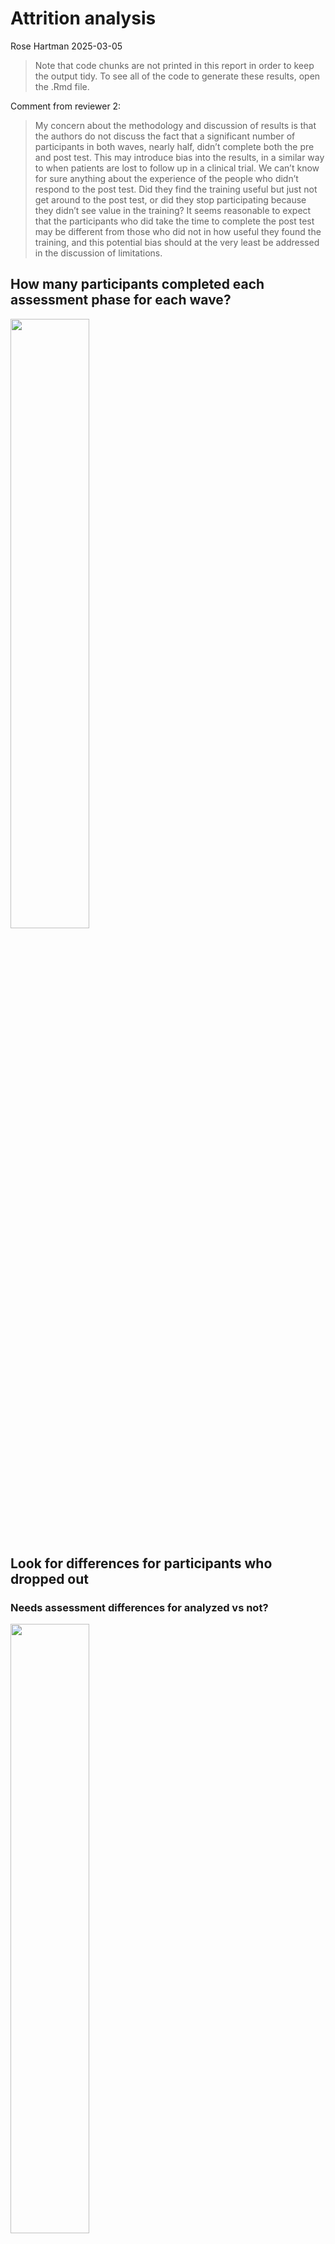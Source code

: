 Attrition analysis
================
Rose Hartman
2025-03-05

> Note that code chunks are not printed in this report in order to keep
> the output tidy. To see all of the code to generate these results,
> open the .Rmd file.

Comment from reviewer 2:

> My concern about the methodology and discussion of results is that the
> authors do not discuss the fact that a significant number of
> participants in both waves, nearly half, didn’t complete both the pre
> and post test. This may introduce bias into the results, in a similar
> way to when patients are lost to follow up in a clinical trial. We
> can’t know for sure anything about the experience of the people who
> didn’t respond to the post test. Did they find the training useful but
> just not get around to the post test, or did they stop participating
> because they didn’t see value in the training? It seems reasonable to
> expect that the participants who did take the time to complete the
> post test may be different from those who did not in how useful they
> found the training, and this potential bias should at the very least
> be addressed in the discussion of limitations.

## How many participants completed each assessment phase for each wave?

<img src="../tables/screened_participant_n_by_phase.png" width="50%" />

## Look for differences for participants who dropped out

### Needs assessment differences for analyzed vs not?

<img src="../figures/attrition_needsassessment.tiff" width="50%" />

    ##           Df   Pillai approx F num Df den Df Pr(>F)
    ## analyzed   1 0.055747   1.8302      3     93 0.1471
    ## Residuals 95

    ##  Response relevance :
    ##             Df  Sum Sq Mean Sq F value Pr(>F)
    ## analyzed     1  0.3575 0.35754  1.8895 0.1725
    ## Residuals   95 17.9763 0.18922               
    ## 
    ##  Response expertise :
    ##             Df Sum Sq  Mean Sq F value Pr(>F)
    ## analyzed     1 0.2402 0.240226  2.4981 0.1173
    ## Residuals   95 9.1356 0.096165               
    ## 
    ##  Response learn :
    ##             Df  Sum Sq Mean Sq F value  Pr(>F)  
    ## analyzed     1  0.8177 0.81774  4.7615 0.03157 *
    ## Residuals   95 16.3154 0.17174                  
    ## ---
    ## Signif. codes:  0 '***' 0.001 '**' 0.01 '*' 0.05 '.' 0.1 ' ' 1

    ##            Df    Pillai approx F num Df den Df Pr(>F)
    ## analyzed    1 0.0021252  0.29462      3    415 0.8293
    ## Residuals 417

    ##  Response relevance :
    ##              Df Sum Sq  Mean Sq F value Pr(>F)
    ## analyzed      1  0.013 0.012902  0.0604  0.806
    ## Residuals   417 89.074 0.213606               
    ## 
    ##  Response expertise :
    ##              Df Sum Sq  Mean Sq F value Pr(>F)
    ## analyzed      1  0.000 0.000018   1e-04  0.991
    ## Residuals   417 59.277 0.142152               
    ## 
    ##  Response learn :
    ##              Df Sum Sq Mean Sq F value Pr(>F)
    ## analyzed      1  0.104 0.10412  0.4854 0.4864
    ## Residuals   417 89.440 0.21449

### Pretest differences for analyzed vs not?

    ## 
    ## Call:
    ## glm(formula = analyzed ~ ability_pre * openscience_pre, family = "binomial", 
    ##     data = dplyr::filter(nih_pre_and_attrition, nih_pre == 1 & 
    ##         wave == "Wave 1"))
    ## 
    ## Coefficients:
    ##                             Estimate Std. Error z value Pr(>|z|)
    ## (Intercept)                  -8.2725    11.0485  -0.749    0.454
    ## ability_pre                   4.0311     5.1690   0.780    0.435
    ## openscience_pre               1.2000     1.7484   0.686    0.493
    ## ability_pre:openscience_pre  -0.5753     0.8144  -0.706    0.480
    ## 
    ## (Dispersion parameter for binomial family taken to be 1)
    ## 
    ##     Null deviance: 127.37  on 91  degrees of freedom
    ## Residual deviance: 125.73  on 88  degrees of freedom
    ## AIC: 133.73
    ## 
    ## Number of Fisher Scoring iterations: 4

    ## 
    ## Call:
    ## glm(formula = analyzed ~ ability_pre * openscience_pre, family = "binomial", 
    ##     data = dplyr::filter(nih_pre_and_attrition, nih_pre == 1 & 
    ##         wave == "Wave 2"))
    ## 
    ## Coefficients:
    ##                             Estimate Std. Error z value Pr(>|z|)
    ## (Intercept)                  -4.1944     4.1737  -1.005    0.315
    ## ability_pre                   2.8013     1.8353   1.526    0.127
    ## openscience_pre               0.7211     0.6614   1.090    0.276
    ## ability_pre:openscience_pre  -0.4415     0.2879  -1.534    0.125
    ## 
    ## (Dispersion parameter for binomial family taken to be 1)
    ## 
    ##     Null deviance: 541.03  on 400  degrees of freedom
    ## Residual deviance: 536.93  on 397  degrees of freedom
    ## AIC: 544.93
    ## 
    ## Number of Fisher Scoring iterations: 4

    ##           Df   Pillai approx F num Df den Df Pr(>F)
    ## analyzed   1 0.012227  0.55084      2     89 0.5784
    ## Residuals 90

    ##  Response ability_pre :
    ##             Df  Sum Sq Mean Sq F value Pr(>F)
    ## analyzed     1  0.3621 0.36206  1.1141  0.294
    ## Residuals   90 29.2492 0.32499               
    ## 
    ##  Response openscience_pre :
    ##             Df  Sum Sq  Mean Sq F value Pr(>F)
    ## analyzed     1  0.0013 0.001264  0.0049 0.9445
    ## Residuals   90 23.3486 0.259428

    ##            Df    Pillai approx F num Df den Df Pr(>F)
    ## analyzed    1 0.0042848  0.85634      2    398 0.4255
    ## Residuals 399

    ##  Response ability_pre :
    ##              Df  Sum Sq Mean Sq F value Pr(>F)
    ## analyzed      1   0.025  0.0248  0.0587 0.8087
    ## Residuals   399 168.617  0.4226               
    ## 
    ##  Response openscience_pre :
    ##              Df  Sum Sq Mean Sq F value Pr(>F)
    ## analyzed      1   0.488 0.48820  1.7169 0.1908
    ## Residuals   399 113.454 0.28435

### combined data

    ## Warning for variable 'relevance':
    ## simpleWarning in wilcox.test.default(x = DATA[[1L]], y = DATA[[2L]], ...): cannot compute exact p-value with ties

    ## Warning for variable 'expertise':
    ## simpleWarning in wilcox.test.default(x = DATA[[1L]], y = DATA[[2L]], ...): cannot compute exact p-value with ties

    ## Warning for variable 'learn':
    ## simpleWarning in wilcox.test.default(x = DATA[[1L]], y = DATA[[2L]], ...): cannot compute exact p-value with ties

    ## Warning for variable 'ability_pre':
    ## simpleWarning in wilcox.test.default(x = DATA[[1L]], y = DATA[[2L]], ...): cannot compute exact p-value with ties

    ## Warning for variable 'openscience_pre':
    ## simpleWarning in wilcox.test.default(x = DATA[[1L]], y = DATA[[2L]], ...): cannot compute exact p-value with ties

<div id="hmdnbebxss" style="padding-left:0px;padding-right:0px;padding-top:10px;padding-bottom:10px;overflow-x:auto;overflow-y:auto;width:auto;height:auto;">
<style>#hmdnbebxss table {
  font-family: system-ui, 'Segoe UI', Roboto, Helvetica, Arial, sans-serif, 'Apple Color Emoji', 'Segoe UI Emoji', 'Segoe UI Symbol', 'Noto Color Emoji';
  -webkit-font-smoothing: antialiased;
  -moz-osx-font-smoothing: grayscale;
}
&#10;#hmdnbebxss thead, #hmdnbebxss tbody, #hmdnbebxss tfoot, #hmdnbebxss tr, #hmdnbebxss td, #hmdnbebxss th {
  border-style: none;
}
&#10;#hmdnbebxss p {
  margin: 0;
  padding: 0;
}
&#10;#hmdnbebxss .gt_table {
  display: table;
  border-collapse: collapse;
  line-height: normal;
  margin-left: auto;
  margin-right: auto;
  color: #333333;
  font-size: 16px;
  font-weight: normal;
  font-style: normal;
  background-color: #FFFFFF;
  width: auto;
  border-top-style: solid;
  border-top-width: 2px;
  border-top-color: #A8A8A8;
  border-right-style: none;
  border-right-width: 2px;
  border-right-color: #D3D3D3;
  border-bottom-style: solid;
  border-bottom-width: 2px;
  border-bottom-color: #A8A8A8;
  border-left-style: none;
  border-left-width: 2px;
  border-left-color: #D3D3D3;
}
&#10;#hmdnbebxss .gt_caption {
  padding-top: 4px;
  padding-bottom: 4px;
}
&#10;#hmdnbebxss .gt_title {
  color: #333333;
  font-size: 125%;
  font-weight: initial;
  padding-top: 4px;
  padding-bottom: 4px;
  padding-left: 5px;
  padding-right: 5px;
  border-bottom-color: #FFFFFF;
  border-bottom-width: 0;
}
&#10;#hmdnbebxss .gt_subtitle {
  color: #333333;
  font-size: 85%;
  font-weight: initial;
  padding-top: 3px;
  padding-bottom: 5px;
  padding-left: 5px;
  padding-right: 5px;
  border-top-color: #FFFFFF;
  border-top-width: 0;
}
&#10;#hmdnbebxss .gt_heading {
  background-color: #FFFFFF;
  text-align: center;
  border-bottom-color: #FFFFFF;
  border-left-style: none;
  border-left-width: 1px;
  border-left-color: #D3D3D3;
  border-right-style: none;
  border-right-width: 1px;
  border-right-color: #D3D3D3;
}
&#10;#hmdnbebxss .gt_bottom_border {
  border-bottom-style: solid;
  border-bottom-width: 2px;
  border-bottom-color: #D3D3D3;
}
&#10;#hmdnbebxss .gt_col_headings {
  border-top-style: solid;
  border-top-width: 2px;
  border-top-color: #D3D3D3;
  border-bottom-style: solid;
  border-bottom-width: 2px;
  border-bottom-color: #D3D3D3;
  border-left-style: none;
  border-left-width: 1px;
  border-left-color: #D3D3D3;
  border-right-style: none;
  border-right-width: 1px;
  border-right-color: #D3D3D3;
}
&#10;#hmdnbebxss .gt_col_heading {
  color: #333333;
  background-color: #FFFFFF;
  font-size: 100%;
  font-weight: normal;
  text-transform: inherit;
  border-left-style: none;
  border-left-width: 1px;
  border-left-color: #D3D3D3;
  border-right-style: none;
  border-right-width: 1px;
  border-right-color: #D3D3D3;
  vertical-align: bottom;
  padding-top: 5px;
  padding-bottom: 6px;
  padding-left: 5px;
  padding-right: 5px;
  overflow-x: hidden;
}
&#10;#hmdnbebxss .gt_column_spanner_outer {
  color: #333333;
  background-color: #FFFFFF;
  font-size: 100%;
  font-weight: normal;
  text-transform: inherit;
  padding-top: 0;
  padding-bottom: 0;
  padding-left: 4px;
  padding-right: 4px;
}
&#10;#hmdnbebxss .gt_column_spanner_outer:first-child {
  padding-left: 0;
}
&#10;#hmdnbebxss .gt_column_spanner_outer:last-child {
  padding-right: 0;
}
&#10;#hmdnbebxss .gt_column_spanner {
  border-bottom-style: solid;
  border-bottom-width: 2px;
  border-bottom-color: #D3D3D3;
  vertical-align: bottom;
  padding-top: 5px;
  padding-bottom: 5px;
  overflow-x: hidden;
  display: inline-block;
  width: 100%;
}
&#10;#hmdnbebxss .gt_spanner_row {
  border-bottom-style: hidden;
}
&#10;#hmdnbebxss .gt_group_heading {
  padding-top: 8px;
  padding-bottom: 8px;
  padding-left: 5px;
  padding-right: 5px;
  color: #333333;
  background-color: #FFFFFF;
  font-size: 100%;
  font-weight: initial;
  text-transform: inherit;
  border-top-style: solid;
  border-top-width: 2px;
  border-top-color: #D3D3D3;
  border-bottom-style: solid;
  border-bottom-width: 2px;
  border-bottom-color: #D3D3D3;
  border-left-style: none;
  border-left-width: 1px;
  border-left-color: #D3D3D3;
  border-right-style: none;
  border-right-width: 1px;
  border-right-color: #D3D3D3;
  vertical-align: middle;
  text-align: left;
}
&#10;#hmdnbebxss .gt_empty_group_heading {
  padding: 0.5px;
  color: #333333;
  background-color: #FFFFFF;
  font-size: 100%;
  font-weight: initial;
  border-top-style: solid;
  border-top-width: 2px;
  border-top-color: #D3D3D3;
  border-bottom-style: solid;
  border-bottom-width: 2px;
  border-bottom-color: #D3D3D3;
  vertical-align: middle;
}
&#10;#hmdnbebxss .gt_from_md > :first-child {
  margin-top: 0;
}
&#10;#hmdnbebxss .gt_from_md > :last-child {
  margin-bottom: 0;
}
&#10;#hmdnbebxss .gt_row {
  padding-top: 8px;
  padding-bottom: 8px;
  padding-left: 5px;
  padding-right: 5px;
  margin: 10px;
  border-top-style: solid;
  border-top-width: 1px;
  border-top-color: #D3D3D3;
  border-left-style: none;
  border-left-width: 1px;
  border-left-color: #D3D3D3;
  border-right-style: none;
  border-right-width: 1px;
  border-right-color: #D3D3D3;
  vertical-align: middle;
  overflow-x: hidden;
}
&#10;#hmdnbebxss .gt_stub {
  color: #333333;
  background-color: #FFFFFF;
  font-size: 100%;
  font-weight: initial;
  text-transform: inherit;
  border-right-style: solid;
  border-right-width: 2px;
  border-right-color: #D3D3D3;
  padding-left: 5px;
  padding-right: 5px;
}
&#10;#hmdnbebxss .gt_stub_row_group {
  color: #333333;
  background-color: #FFFFFF;
  font-size: 100%;
  font-weight: initial;
  text-transform: inherit;
  border-right-style: solid;
  border-right-width: 2px;
  border-right-color: #D3D3D3;
  padding-left: 5px;
  padding-right: 5px;
  vertical-align: top;
}
&#10;#hmdnbebxss .gt_row_group_first td {
  border-top-width: 2px;
}
&#10;#hmdnbebxss .gt_row_group_first th {
  border-top-width: 2px;
}
&#10;#hmdnbebxss .gt_summary_row {
  color: #333333;
  background-color: #FFFFFF;
  text-transform: inherit;
  padding-top: 8px;
  padding-bottom: 8px;
  padding-left: 5px;
  padding-right: 5px;
}
&#10;#hmdnbebxss .gt_first_summary_row {
  border-top-style: solid;
  border-top-color: #D3D3D3;
}
&#10;#hmdnbebxss .gt_first_summary_row.thick {
  border-top-width: 2px;
}
&#10;#hmdnbebxss .gt_last_summary_row {
  padding-top: 8px;
  padding-bottom: 8px;
  padding-left: 5px;
  padding-right: 5px;
  border-bottom-style: solid;
  border-bottom-width: 2px;
  border-bottom-color: #D3D3D3;
}
&#10;#hmdnbebxss .gt_grand_summary_row {
  color: #333333;
  background-color: #FFFFFF;
  text-transform: inherit;
  padding-top: 8px;
  padding-bottom: 8px;
  padding-left: 5px;
  padding-right: 5px;
}
&#10;#hmdnbebxss .gt_first_grand_summary_row {
  padding-top: 8px;
  padding-bottom: 8px;
  padding-left: 5px;
  padding-right: 5px;
  border-top-style: double;
  border-top-width: 6px;
  border-top-color: #D3D3D3;
}
&#10;#hmdnbebxss .gt_last_grand_summary_row_top {
  padding-top: 8px;
  padding-bottom: 8px;
  padding-left: 5px;
  padding-right: 5px;
  border-bottom-style: double;
  border-bottom-width: 6px;
  border-bottom-color: #D3D3D3;
}
&#10;#hmdnbebxss .gt_striped {
  background-color: rgba(128, 128, 128, 0.05);
}
&#10;#hmdnbebxss .gt_table_body {
  border-top-style: solid;
  border-top-width: 2px;
  border-top-color: #D3D3D3;
  border-bottom-style: solid;
  border-bottom-width: 2px;
  border-bottom-color: #D3D3D3;
}
&#10;#hmdnbebxss .gt_footnotes {
  color: #333333;
  background-color: #FFFFFF;
  border-bottom-style: none;
  border-bottom-width: 2px;
  border-bottom-color: #D3D3D3;
  border-left-style: none;
  border-left-width: 2px;
  border-left-color: #D3D3D3;
  border-right-style: none;
  border-right-width: 2px;
  border-right-color: #D3D3D3;
}
&#10;#hmdnbebxss .gt_footnote {
  margin: 0px;
  font-size: 90%;
  padding-top: 4px;
  padding-bottom: 4px;
  padding-left: 5px;
  padding-right: 5px;
}
&#10;#hmdnbebxss .gt_sourcenotes {
  color: #333333;
  background-color: #FFFFFF;
  border-bottom-style: none;
  border-bottom-width: 2px;
  border-bottom-color: #D3D3D3;
  border-left-style: none;
  border-left-width: 2px;
  border-left-color: #D3D3D3;
  border-right-style: none;
  border-right-width: 2px;
  border-right-color: #D3D3D3;
}
&#10;#hmdnbebxss .gt_sourcenote {
  font-size: 90%;
  padding-top: 4px;
  padding-bottom: 4px;
  padding-left: 5px;
  padding-right: 5px;
}
&#10;#hmdnbebxss .gt_left {
  text-align: left;
}
&#10;#hmdnbebxss .gt_center {
  text-align: center;
}
&#10;#hmdnbebxss .gt_right {
  text-align: right;
  font-variant-numeric: tabular-nums;
}
&#10;#hmdnbebxss .gt_font_normal {
  font-weight: normal;
}
&#10;#hmdnbebxss .gt_font_bold {
  font-weight: bold;
}
&#10;#hmdnbebxss .gt_font_italic {
  font-style: italic;
}
&#10;#hmdnbebxss .gt_super {
  font-size: 65%;
}
&#10;#hmdnbebxss .gt_footnote_marks {
  font-size: 75%;
  vertical-align: 0.4em;
  position: initial;
}
&#10;#hmdnbebxss .gt_asterisk {
  font-size: 100%;
  vertical-align: 0;
}
&#10;#hmdnbebxss .gt_indent_1 {
  text-indent: 5px;
}
&#10;#hmdnbebxss .gt_indent_2 {
  text-indent: 10px;
}
&#10;#hmdnbebxss .gt_indent_3 {
  text-indent: 15px;
}
&#10;#hmdnbebxss .gt_indent_4 {
  text-indent: 20px;
}
&#10;#hmdnbebxss .gt_indent_5 {
  text-indent: 25px;
}
</style>
<table class="gt_table" data-quarto-disable-processing="false" data-quarto-bootstrap="false">
  <thead>
    <tr class="gt_col_headings">
      <th class="gt_col_heading gt_columns_bottom_border gt_left" rowspan="1" colspan="1" scope="col" id="&lt;strong&gt;Characteristic&lt;/strong&gt;"><strong>Characteristic</strong></th>
      <th class="gt_col_heading gt_columns_bottom_border gt_center" rowspan="1" colspan="1" scope="col" id="&lt;strong&gt;Not Analyzed&lt;/strong&gt;, N = 49&lt;span class=&quot;gt_footnote_marks&quot; style=&quot;white-space:nowrap;font-style:italic;font-weight:normal;&quot;&gt;&lt;sup&gt;1&lt;/sup&gt;&lt;/span&gt;"><strong>Not Analyzed</strong>, N = 49<span class="gt_footnote_marks" style="white-space:nowrap;font-style:italic;font-weight:normal;"><sup>1</sup></span></th>
      <th class="gt_col_heading gt_columns_bottom_border gt_center" rowspan="1" colspan="1" scope="col" id="&lt;strong&gt;Analyzed&lt;/strong&gt;, N = 48&lt;span class=&quot;gt_footnote_marks&quot; style=&quot;white-space:nowrap;font-style:italic;font-weight:normal;&quot;&gt;&lt;sup&gt;1&lt;/sup&gt;&lt;/span&gt;"><strong>Analyzed</strong>, N = 48<span class="gt_footnote_marks" style="white-space:nowrap;font-style:italic;font-weight:normal;"><sup>1</sup></span></th>
      <th class="gt_col_heading gt_columns_bottom_border gt_center" rowspan="1" colspan="1" scope="col" id="&lt;strong&gt;p-value&lt;/strong&gt;&lt;span class=&quot;gt_footnote_marks&quot; style=&quot;white-space:nowrap;font-style:italic;font-weight:normal;&quot;&gt;&lt;sup&gt;2&lt;/sup&gt;&lt;/span&gt;"><strong>p-value</strong><span class="gt_footnote_marks" style="white-space:nowrap;font-style:italic;font-weight:normal;"><sup>2</sup></span></th>
    </tr>
  </thead>
  <tbody class="gt_table_body">
    <tr class="gt_group_heading_row">
      <th colspan="4" class="gt_group_heading" scope="colgroup" id="Needs Assessment">Needs Assessment</th>
    </tr>
    <tr class="gt_row_group_first"><td headers="Needs Assessment  label" class="gt_row gt_left">Relevance</td>
<td headers="Needs Assessment  stat_1" class="gt_row gt_center">2.29 (2.04, 2.54)</td>
<td headers="Needs Assessment  stat_2" class="gt_row gt_center">2.34 (2.11, 2.79)</td>
<td headers="Needs Assessment  p.value" class="gt_row gt_center">0.271</td></tr>
    <tr><td headers="Needs Assessment  label" class="gt_row gt_left">Expertise</td>
<td headers="Needs Assessment  stat_1" class="gt_row gt_center">1.29 (1.14, 1.54)</td>
<td headers="Needs Assessment  stat_2" class="gt_row gt_center">1.46 (1.24, 1.65)</td>
<td headers="Needs Assessment  p.value" class="gt_row gt_center">0.051</td></tr>
    <tr><td headers="Needs Assessment  label" class="gt_row gt_left">Interest in Learning</td>
<td headers="Needs Assessment  stat_1" class="gt_row gt_center">2.64 (2.36, 2.96)</td>
<td headers="Needs Assessment  stat_2" class="gt_row gt_center">2.88 (2.54, 3.14)</td>
<td headers="Needs Assessment  p.value" class="gt_row gt_center">0.086</td></tr>
    <tr class="gt_group_heading_row">
      <th colspan="4" class="gt_group_heading" scope="colgroup" id="Pretest">Pretest</th>
    </tr>
    <tr class="gt_row_group_first"><td headers="Pretest  label" class="gt_row gt_left">Data Science Ability</td>
<td headers="Pretest  stat_1" class="gt_row gt_center">1.93 (1.48, 2.39)</td>
<td headers="Pretest  stat_2" class="gt_row gt_center">2.00 (1.68, 2.46)</td>
<td headers="Pretest  p.value" class="gt_row gt_center">0.252</td></tr>
    <tr><td headers="Pretest  label" class="gt_row gt_left">Open Science Values</td>
<td headers="Pretest  stat_1" class="gt_row gt_center">6.20 (5.95, 6.70)</td>
<td headers="Pretest  stat_2" class="gt_row gt_center">6.28 (5.89, 6.70)</td>
<td headers="Pretest  p.value" class="gt_row gt_center">0.941</td></tr>
  </tbody>
  &#10;  <tfoot class="gt_footnotes">
    <tr>
      <td class="gt_footnote" colspan="4"><span class="gt_footnote_marks" style="white-space:nowrap;font-style:italic;font-weight:normal;"><sup>1</sup></span> Median (IQR)</td>
    </tr>
    <tr>
      <td class="gt_footnote" colspan="4"><span class="gt_footnote_marks" style="white-space:nowrap;font-style:italic;font-weight:normal;"><sup>2</sup></span> Wilcoxon rank sum test</td>
    </tr>
  </tfoot>
</table>
</div>
<div id="otaetkzyig" style="padding-left:0px;padding-right:0px;padding-top:10px;padding-bottom:10px;overflow-x:auto;overflow-y:auto;width:auto;height:auto;">
<style>#otaetkzyig table {
  font-family: system-ui, 'Segoe UI', Roboto, Helvetica, Arial, sans-serif, 'Apple Color Emoji', 'Segoe UI Emoji', 'Segoe UI Symbol', 'Noto Color Emoji';
  -webkit-font-smoothing: antialiased;
  -moz-osx-font-smoothing: grayscale;
}
&#10;#otaetkzyig thead, #otaetkzyig tbody, #otaetkzyig tfoot, #otaetkzyig tr, #otaetkzyig td, #otaetkzyig th {
  border-style: none;
}
&#10;#otaetkzyig p {
  margin: 0;
  padding: 0;
}
&#10;#otaetkzyig .gt_table {
  display: table;
  border-collapse: collapse;
  line-height: normal;
  margin-left: auto;
  margin-right: auto;
  color: #333333;
  font-size: 16px;
  font-weight: normal;
  font-style: normal;
  background-color: #FFFFFF;
  width: auto;
  border-top-style: solid;
  border-top-width: 2px;
  border-top-color: #A8A8A8;
  border-right-style: none;
  border-right-width: 2px;
  border-right-color: #D3D3D3;
  border-bottom-style: solid;
  border-bottom-width: 2px;
  border-bottom-color: #A8A8A8;
  border-left-style: none;
  border-left-width: 2px;
  border-left-color: #D3D3D3;
}
&#10;#otaetkzyig .gt_caption {
  padding-top: 4px;
  padding-bottom: 4px;
}
&#10;#otaetkzyig .gt_title {
  color: #333333;
  font-size: 125%;
  font-weight: initial;
  padding-top: 4px;
  padding-bottom: 4px;
  padding-left: 5px;
  padding-right: 5px;
  border-bottom-color: #FFFFFF;
  border-bottom-width: 0;
}
&#10;#otaetkzyig .gt_subtitle {
  color: #333333;
  font-size: 85%;
  font-weight: initial;
  padding-top: 3px;
  padding-bottom: 5px;
  padding-left: 5px;
  padding-right: 5px;
  border-top-color: #FFFFFF;
  border-top-width: 0;
}
&#10;#otaetkzyig .gt_heading {
  background-color: #FFFFFF;
  text-align: center;
  border-bottom-color: #FFFFFF;
  border-left-style: none;
  border-left-width: 1px;
  border-left-color: #D3D3D3;
  border-right-style: none;
  border-right-width: 1px;
  border-right-color: #D3D3D3;
}
&#10;#otaetkzyig .gt_bottom_border {
  border-bottom-style: solid;
  border-bottom-width: 2px;
  border-bottom-color: #D3D3D3;
}
&#10;#otaetkzyig .gt_col_headings {
  border-top-style: solid;
  border-top-width: 2px;
  border-top-color: #D3D3D3;
  border-bottom-style: solid;
  border-bottom-width: 2px;
  border-bottom-color: #D3D3D3;
  border-left-style: none;
  border-left-width: 1px;
  border-left-color: #D3D3D3;
  border-right-style: none;
  border-right-width: 1px;
  border-right-color: #D3D3D3;
}
&#10;#otaetkzyig .gt_col_heading {
  color: #333333;
  background-color: #FFFFFF;
  font-size: 100%;
  font-weight: normal;
  text-transform: inherit;
  border-left-style: none;
  border-left-width: 1px;
  border-left-color: #D3D3D3;
  border-right-style: none;
  border-right-width: 1px;
  border-right-color: #D3D3D3;
  vertical-align: bottom;
  padding-top: 5px;
  padding-bottom: 6px;
  padding-left: 5px;
  padding-right: 5px;
  overflow-x: hidden;
}
&#10;#otaetkzyig .gt_column_spanner_outer {
  color: #333333;
  background-color: #FFFFFF;
  font-size: 100%;
  font-weight: normal;
  text-transform: inherit;
  padding-top: 0;
  padding-bottom: 0;
  padding-left: 4px;
  padding-right: 4px;
}
&#10;#otaetkzyig .gt_column_spanner_outer:first-child {
  padding-left: 0;
}
&#10;#otaetkzyig .gt_column_spanner_outer:last-child {
  padding-right: 0;
}
&#10;#otaetkzyig .gt_column_spanner {
  border-bottom-style: solid;
  border-bottom-width: 2px;
  border-bottom-color: #D3D3D3;
  vertical-align: bottom;
  padding-top: 5px;
  padding-bottom: 5px;
  overflow-x: hidden;
  display: inline-block;
  width: 100%;
}
&#10;#otaetkzyig .gt_spanner_row {
  border-bottom-style: hidden;
}
&#10;#otaetkzyig .gt_group_heading {
  padding-top: 8px;
  padding-bottom: 8px;
  padding-left: 5px;
  padding-right: 5px;
  color: #333333;
  background-color: #FFFFFF;
  font-size: 100%;
  font-weight: initial;
  text-transform: inherit;
  border-top-style: solid;
  border-top-width: 2px;
  border-top-color: #D3D3D3;
  border-bottom-style: solid;
  border-bottom-width: 2px;
  border-bottom-color: #D3D3D3;
  border-left-style: none;
  border-left-width: 1px;
  border-left-color: #D3D3D3;
  border-right-style: none;
  border-right-width: 1px;
  border-right-color: #D3D3D3;
  vertical-align: middle;
  text-align: left;
}
&#10;#otaetkzyig .gt_empty_group_heading {
  padding: 0.5px;
  color: #333333;
  background-color: #FFFFFF;
  font-size: 100%;
  font-weight: initial;
  border-top-style: solid;
  border-top-width: 2px;
  border-top-color: #D3D3D3;
  border-bottom-style: solid;
  border-bottom-width: 2px;
  border-bottom-color: #D3D3D3;
  vertical-align: middle;
}
&#10;#otaetkzyig .gt_from_md > :first-child {
  margin-top: 0;
}
&#10;#otaetkzyig .gt_from_md > :last-child {
  margin-bottom: 0;
}
&#10;#otaetkzyig .gt_row {
  padding-top: 8px;
  padding-bottom: 8px;
  padding-left: 5px;
  padding-right: 5px;
  margin: 10px;
  border-top-style: solid;
  border-top-width: 1px;
  border-top-color: #D3D3D3;
  border-left-style: none;
  border-left-width: 1px;
  border-left-color: #D3D3D3;
  border-right-style: none;
  border-right-width: 1px;
  border-right-color: #D3D3D3;
  vertical-align: middle;
  overflow-x: hidden;
}
&#10;#otaetkzyig .gt_stub {
  color: #333333;
  background-color: #FFFFFF;
  font-size: 100%;
  font-weight: initial;
  text-transform: inherit;
  border-right-style: solid;
  border-right-width: 2px;
  border-right-color: #D3D3D3;
  padding-left: 5px;
  padding-right: 5px;
}
&#10;#otaetkzyig .gt_stub_row_group {
  color: #333333;
  background-color: #FFFFFF;
  font-size: 100%;
  font-weight: initial;
  text-transform: inherit;
  border-right-style: solid;
  border-right-width: 2px;
  border-right-color: #D3D3D3;
  padding-left: 5px;
  padding-right: 5px;
  vertical-align: top;
}
&#10;#otaetkzyig .gt_row_group_first td {
  border-top-width: 2px;
}
&#10;#otaetkzyig .gt_row_group_first th {
  border-top-width: 2px;
}
&#10;#otaetkzyig .gt_summary_row {
  color: #333333;
  background-color: #FFFFFF;
  text-transform: inherit;
  padding-top: 8px;
  padding-bottom: 8px;
  padding-left: 5px;
  padding-right: 5px;
}
&#10;#otaetkzyig .gt_first_summary_row {
  border-top-style: solid;
  border-top-color: #D3D3D3;
}
&#10;#otaetkzyig .gt_first_summary_row.thick {
  border-top-width: 2px;
}
&#10;#otaetkzyig .gt_last_summary_row {
  padding-top: 8px;
  padding-bottom: 8px;
  padding-left: 5px;
  padding-right: 5px;
  border-bottom-style: solid;
  border-bottom-width: 2px;
  border-bottom-color: #D3D3D3;
}
&#10;#otaetkzyig .gt_grand_summary_row {
  color: #333333;
  background-color: #FFFFFF;
  text-transform: inherit;
  padding-top: 8px;
  padding-bottom: 8px;
  padding-left: 5px;
  padding-right: 5px;
}
&#10;#otaetkzyig .gt_first_grand_summary_row {
  padding-top: 8px;
  padding-bottom: 8px;
  padding-left: 5px;
  padding-right: 5px;
  border-top-style: double;
  border-top-width: 6px;
  border-top-color: #D3D3D3;
}
&#10;#otaetkzyig .gt_last_grand_summary_row_top {
  padding-top: 8px;
  padding-bottom: 8px;
  padding-left: 5px;
  padding-right: 5px;
  border-bottom-style: double;
  border-bottom-width: 6px;
  border-bottom-color: #D3D3D3;
}
&#10;#otaetkzyig .gt_striped {
  background-color: rgba(128, 128, 128, 0.05);
}
&#10;#otaetkzyig .gt_table_body {
  border-top-style: solid;
  border-top-width: 2px;
  border-top-color: #D3D3D3;
  border-bottom-style: solid;
  border-bottom-width: 2px;
  border-bottom-color: #D3D3D3;
}
&#10;#otaetkzyig .gt_footnotes {
  color: #333333;
  background-color: #FFFFFF;
  border-bottom-style: none;
  border-bottom-width: 2px;
  border-bottom-color: #D3D3D3;
  border-left-style: none;
  border-left-width: 2px;
  border-left-color: #D3D3D3;
  border-right-style: none;
  border-right-width: 2px;
  border-right-color: #D3D3D3;
}
&#10;#otaetkzyig .gt_footnote {
  margin: 0px;
  font-size: 90%;
  padding-top: 4px;
  padding-bottom: 4px;
  padding-left: 5px;
  padding-right: 5px;
}
&#10;#otaetkzyig .gt_sourcenotes {
  color: #333333;
  background-color: #FFFFFF;
  border-bottom-style: none;
  border-bottom-width: 2px;
  border-bottom-color: #D3D3D3;
  border-left-style: none;
  border-left-width: 2px;
  border-left-color: #D3D3D3;
  border-right-style: none;
  border-right-width: 2px;
  border-right-color: #D3D3D3;
}
&#10;#otaetkzyig .gt_sourcenote {
  font-size: 90%;
  padding-top: 4px;
  padding-bottom: 4px;
  padding-left: 5px;
  padding-right: 5px;
}
&#10;#otaetkzyig .gt_left {
  text-align: left;
}
&#10;#otaetkzyig .gt_center {
  text-align: center;
}
&#10;#otaetkzyig .gt_right {
  text-align: right;
  font-variant-numeric: tabular-nums;
}
&#10;#otaetkzyig .gt_font_normal {
  font-weight: normal;
}
&#10;#otaetkzyig .gt_font_bold {
  font-weight: bold;
}
&#10;#otaetkzyig .gt_font_italic {
  font-style: italic;
}
&#10;#otaetkzyig .gt_super {
  font-size: 65%;
}
&#10;#otaetkzyig .gt_footnote_marks {
  font-size: 75%;
  vertical-align: 0.4em;
  position: initial;
}
&#10;#otaetkzyig .gt_asterisk {
  font-size: 100%;
  vertical-align: 0;
}
&#10;#otaetkzyig .gt_indent_1 {
  text-indent: 5px;
}
&#10;#otaetkzyig .gt_indent_2 {
  text-indent: 10px;
}
&#10;#otaetkzyig .gt_indent_3 {
  text-indent: 15px;
}
&#10;#otaetkzyig .gt_indent_4 {
  text-indent: 20px;
}
&#10;#otaetkzyig .gt_indent_5 {
  text-indent: 25px;
}
</style>
<table class="gt_table" data-quarto-disable-processing="false" data-quarto-bootstrap="false">
  <thead>
    <tr class="gt_col_headings">
      <th class="gt_col_heading gt_columns_bottom_border gt_left" rowspan="1" colspan="1" scope="col" id="&lt;strong&gt;Characteristic&lt;/strong&gt;"><strong>Characteristic</strong></th>
      <th class="gt_col_heading gt_columns_bottom_border gt_center" rowspan="1" colspan="1" scope="col" id="&lt;strong&gt;Not Analyzed&lt;/strong&gt;, N = 180&lt;span class=&quot;gt_footnote_marks&quot; style=&quot;white-space:nowrap;font-style:italic;font-weight:normal;&quot;&gt;&lt;sup&gt;1&lt;/sup&gt;&lt;/span&gt;"><strong>Not Analyzed</strong>, N = 180<span class="gt_footnote_marks" style="white-space:nowrap;font-style:italic;font-weight:normal;"><sup>1</sup></span></th>
      <th class="gt_col_heading gt_columns_bottom_border gt_center" rowspan="1" colspan="1" scope="col" id="&lt;strong&gt;Analyzed&lt;/strong&gt;, N = 239&lt;span class=&quot;gt_footnote_marks&quot; style=&quot;white-space:nowrap;font-style:italic;font-weight:normal;&quot;&gt;&lt;sup&gt;1&lt;/sup&gt;&lt;/span&gt;"><strong>Analyzed</strong>, N = 239<span class="gt_footnote_marks" style="white-space:nowrap;font-style:italic;font-weight:normal;"><sup>1</sup></span></th>
      <th class="gt_col_heading gt_columns_bottom_border gt_center" rowspan="1" colspan="1" scope="col" id="&lt;strong&gt;p-value&lt;/strong&gt;&lt;span class=&quot;gt_footnote_marks&quot; style=&quot;white-space:nowrap;font-style:italic;font-weight:normal;&quot;&gt;&lt;sup&gt;2&lt;/sup&gt;&lt;/span&gt;"><strong>p-value</strong><span class="gt_footnote_marks" style="white-space:nowrap;font-style:italic;font-weight:normal;"><sup>2</sup></span></th>
    </tr>
  </thead>
  <tbody class="gt_table_body">
    <tr class="gt_group_heading_row">
      <th colspan="4" class="gt_group_heading" scope="colgroup" id="Needs Assessment">Needs Assessment</th>
    </tr>
    <tr class="gt_row_group_first"><td headers="Needs Assessment  label" class="gt_row gt_left">Relevance</td>
<td headers="Needs Assessment  stat_1" class="gt_row gt_center">2.68 (2.29, 3.04)</td>
<td headers="Needs Assessment  stat_2" class="gt_row gt_center">2.64 (2.36, 2.93)</td>
<td headers="Needs Assessment  p.value" class="gt_row gt_center">0.713</td></tr>
    <tr><td headers="Needs Assessment  label" class="gt_row gt_left">Expertise</td>
<td headers="Needs Assessment  stat_1" class="gt_row gt_center">1.64 (1.36, 1.93)</td>
<td headers="Needs Assessment  stat_2" class="gt_row gt_center">1.68 (1.43, 1.93)</td>
<td headers="Needs Assessment  p.value" class="gt_row gt_center">0.677</td></tr>
    <tr><td headers="Needs Assessment  label" class="gt_row gt_left">Interest in Learning</td>
<td headers="Needs Assessment  stat_1" class="gt_row gt_center">2.89 (2.57, 3.25)</td>
<td headers="Needs Assessment  stat_2" class="gt_row gt_center">2.89 (2.61, 3.23)</td>
<td headers="Needs Assessment  p.value" class="gt_row gt_center">0.794</td></tr>
    <tr class="gt_group_heading_row">
      <th colspan="4" class="gt_group_heading" scope="colgroup" id="Pretest">Pretest</th>
    </tr>
    <tr class="gt_row_group_first"><td headers="Pretest  label" class="gt_row gt_left">Data Science Ability</td>
<td headers="Pretest  stat_1" class="gt_row gt_center">2.37 (1.84, 2.84)</td>
<td headers="Pretest  stat_2" class="gt_row gt_center">2.31 (1.88, 2.74)</td>
<td headers="Pretest  p.value" class="gt_row gt_center">0.805</td></tr>
    <tr><td headers="Pretest  label" class="gt_row gt_left">Open Science Values</td>
<td headers="Pretest  stat_1" class="gt_row gt_center">6.30 (5.91, 6.75)</td>
<td headers="Pretest  stat_2" class="gt_row gt_center">6.15 (5.85, 6.60)</td>
<td headers="Pretest  p.value" class="gt_row gt_center">0.090</td></tr>
  </tbody>
  &#10;  <tfoot class="gt_footnotes">
    <tr>
      <td class="gt_footnote" colspan="4"><span class="gt_footnote_marks" style="white-space:nowrap;font-style:italic;font-weight:normal;"><sup>1</sup></span> Median (IQR)</td>
    </tr>
    <tr>
      <td class="gt_footnote" colspan="4"><span class="gt_footnote_marks" style="white-space:nowrap;font-style:italic;font-weight:normal;"><sup>2</sup></span> Wilcoxon rank sum test</td>
    </tr>
  </tfoot>
</table>
</div>

## NALMS activity by attrition

    ## `stat_bin()` using `bins = 30`. Pick better value with `binwidth`.

<img src="attrition_analysis_files/figure-gfm/unnamed-chunk-4-1.png" width="50%" />

    ## `stat_bin()` using `bins = 30`. Pick better value with `binwidth`.

<img src="attrition_analysis_files/figure-gfm/unnamed-chunk-4-2.png" width="50%" />

    ## Call: xtabs(formula = ~past_day_1 + analyzed, data = nalms_and_attrition)
    ## Number of cases in table: 419 
    ## Number of factors: 2 
    ## Test for independence of all factors:
    ##  Chisq = 39.4, df = 1, p-value = 3.456e-10

    ## 
    ##  Wilcoxon rank sum test with continuity correction
    ## 
    ## data:  engagement by analyzed
    ## W = 11488, p-value < 2.2e-16
    ## alternative hypothesis: true location shift is not equal to 0

### Do learners with 0 engagement in NALMS differ at post?

<div id="coozeymgxw" style="padding-left:0px;padding-right:0px;padding-top:10px;padding-bottom:10px;overflow-x:auto;overflow-y:auto;width:auto;height:auto;">
<style>#coozeymgxw table {
  font-family: system-ui, 'Segoe UI', Roboto, Helvetica, Arial, sans-serif, 'Apple Color Emoji', 'Segoe UI Emoji', 'Segoe UI Symbol', 'Noto Color Emoji';
  -webkit-font-smoothing: antialiased;
  -moz-osx-font-smoothing: grayscale;
}
&#10;#coozeymgxw thead, #coozeymgxw tbody, #coozeymgxw tfoot, #coozeymgxw tr, #coozeymgxw td, #coozeymgxw th {
  border-style: none;
}
&#10;#coozeymgxw p {
  margin: 0;
  padding: 0;
}
&#10;#coozeymgxw .gt_table {
  display: table;
  border-collapse: collapse;
  line-height: normal;
  margin-left: auto;
  margin-right: auto;
  color: #333333;
  font-size: 16px;
  font-weight: normal;
  font-style: normal;
  background-color: #FFFFFF;
  width: auto;
  border-top-style: solid;
  border-top-width: 2px;
  border-top-color: #A8A8A8;
  border-right-style: none;
  border-right-width: 2px;
  border-right-color: #D3D3D3;
  border-bottom-style: solid;
  border-bottom-width: 2px;
  border-bottom-color: #A8A8A8;
  border-left-style: none;
  border-left-width: 2px;
  border-left-color: #D3D3D3;
}
&#10;#coozeymgxw .gt_caption {
  padding-top: 4px;
  padding-bottom: 4px;
}
&#10;#coozeymgxw .gt_title {
  color: #333333;
  font-size: 125%;
  font-weight: initial;
  padding-top: 4px;
  padding-bottom: 4px;
  padding-left: 5px;
  padding-right: 5px;
  border-bottom-color: #FFFFFF;
  border-bottom-width: 0;
}
&#10;#coozeymgxw .gt_subtitle {
  color: #333333;
  font-size: 85%;
  font-weight: initial;
  padding-top: 3px;
  padding-bottom: 5px;
  padding-left: 5px;
  padding-right: 5px;
  border-top-color: #FFFFFF;
  border-top-width: 0;
}
&#10;#coozeymgxw .gt_heading {
  background-color: #FFFFFF;
  text-align: center;
  border-bottom-color: #FFFFFF;
  border-left-style: none;
  border-left-width: 1px;
  border-left-color: #D3D3D3;
  border-right-style: none;
  border-right-width: 1px;
  border-right-color: #D3D3D3;
}
&#10;#coozeymgxw .gt_bottom_border {
  border-bottom-style: solid;
  border-bottom-width: 2px;
  border-bottom-color: #D3D3D3;
}
&#10;#coozeymgxw .gt_col_headings {
  border-top-style: solid;
  border-top-width: 2px;
  border-top-color: #D3D3D3;
  border-bottom-style: solid;
  border-bottom-width: 2px;
  border-bottom-color: #D3D3D3;
  border-left-style: none;
  border-left-width: 1px;
  border-left-color: #D3D3D3;
  border-right-style: none;
  border-right-width: 1px;
  border-right-color: #D3D3D3;
}
&#10;#coozeymgxw .gt_col_heading {
  color: #333333;
  background-color: #FFFFFF;
  font-size: 100%;
  font-weight: normal;
  text-transform: inherit;
  border-left-style: none;
  border-left-width: 1px;
  border-left-color: #D3D3D3;
  border-right-style: none;
  border-right-width: 1px;
  border-right-color: #D3D3D3;
  vertical-align: bottom;
  padding-top: 5px;
  padding-bottom: 6px;
  padding-left: 5px;
  padding-right: 5px;
  overflow-x: hidden;
}
&#10;#coozeymgxw .gt_column_spanner_outer {
  color: #333333;
  background-color: #FFFFFF;
  font-size: 100%;
  font-weight: normal;
  text-transform: inherit;
  padding-top: 0;
  padding-bottom: 0;
  padding-left: 4px;
  padding-right: 4px;
}
&#10;#coozeymgxw .gt_column_spanner_outer:first-child {
  padding-left: 0;
}
&#10;#coozeymgxw .gt_column_spanner_outer:last-child {
  padding-right: 0;
}
&#10;#coozeymgxw .gt_column_spanner {
  border-bottom-style: solid;
  border-bottom-width: 2px;
  border-bottom-color: #D3D3D3;
  vertical-align: bottom;
  padding-top: 5px;
  padding-bottom: 5px;
  overflow-x: hidden;
  display: inline-block;
  width: 100%;
}
&#10;#coozeymgxw .gt_spanner_row {
  border-bottom-style: hidden;
}
&#10;#coozeymgxw .gt_group_heading {
  padding-top: 8px;
  padding-bottom: 8px;
  padding-left: 5px;
  padding-right: 5px;
  color: #333333;
  background-color: #FFFFFF;
  font-size: 100%;
  font-weight: initial;
  text-transform: inherit;
  border-top-style: solid;
  border-top-width: 2px;
  border-top-color: #D3D3D3;
  border-bottom-style: solid;
  border-bottom-width: 2px;
  border-bottom-color: #D3D3D3;
  border-left-style: none;
  border-left-width: 1px;
  border-left-color: #D3D3D3;
  border-right-style: none;
  border-right-width: 1px;
  border-right-color: #D3D3D3;
  vertical-align: middle;
  text-align: left;
}
&#10;#coozeymgxw .gt_empty_group_heading {
  padding: 0.5px;
  color: #333333;
  background-color: #FFFFFF;
  font-size: 100%;
  font-weight: initial;
  border-top-style: solid;
  border-top-width: 2px;
  border-top-color: #D3D3D3;
  border-bottom-style: solid;
  border-bottom-width: 2px;
  border-bottom-color: #D3D3D3;
  vertical-align: middle;
}
&#10;#coozeymgxw .gt_from_md > :first-child {
  margin-top: 0;
}
&#10;#coozeymgxw .gt_from_md > :last-child {
  margin-bottom: 0;
}
&#10;#coozeymgxw .gt_row {
  padding-top: 8px;
  padding-bottom: 8px;
  padding-left: 5px;
  padding-right: 5px;
  margin: 10px;
  border-top-style: solid;
  border-top-width: 1px;
  border-top-color: #D3D3D3;
  border-left-style: none;
  border-left-width: 1px;
  border-left-color: #D3D3D3;
  border-right-style: none;
  border-right-width: 1px;
  border-right-color: #D3D3D3;
  vertical-align: middle;
  overflow-x: hidden;
}
&#10;#coozeymgxw .gt_stub {
  color: #333333;
  background-color: #FFFFFF;
  font-size: 100%;
  font-weight: initial;
  text-transform: inherit;
  border-right-style: solid;
  border-right-width: 2px;
  border-right-color: #D3D3D3;
  padding-left: 5px;
  padding-right: 5px;
}
&#10;#coozeymgxw .gt_stub_row_group {
  color: #333333;
  background-color: #FFFFFF;
  font-size: 100%;
  font-weight: initial;
  text-transform: inherit;
  border-right-style: solid;
  border-right-width: 2px;
  border-right-color: #D3D3D3;
  padding-left: 5px;
  padding-right: 5px;
  vertical-align: top;
}
&#10;#coozeymgxw .gt_row_group_first td {
  border-top-width: 2px;
}
&#10;#coozeymgxw .gt_row_group_first th {
  border-top-width: 2px;
}
&#10;#coozeymgxw .gt_summary_row {
  color: #333333;
  background-color: #FFFFFF;
  text-transform: inherit;
  padding-top: 8px;
  padding-bottom: 8px;
  padding-left: 5px;
  padding-right: 5px;
}
&#10;#coozeymgxw .gt_first_summary_row {
  border-top-style: solid;
  border-top-color: #D3D3D3;
}
&#10;#coozeymgxw .gt_first_summary_row.thick {
  border-top-width: 2px;
}
&#10;#coozeymgxw .gt_last_summary_row {
  padding-top: 8px;
  padding-bottom: 8px;
  padding-left: 5px;
  padding-right: 5px;
  border-bottom-style: solid;
  border-bottom-width: 2px;
  border-bottom-color: #D3D3D3;
}
&#10;#coozeymgxw .gt_grand_summary_row {
  color: #333333;
  background-color: #FFFFFF;
  text-transform: inherit;
  padding-top: 8px;
  padding-bottom: 8px;
  padding-left: 5px;
  padding-right: 5px;
}
&#10;#coozeymgxw .gt_first_grand_summary_row {
  padding-top: 8px;
  padding-bottom: 8px;
  padding-left: 5px;
  padding-right: 5px;
  border-top-style: double;
  border-top-width: 6px;
  border-top-color: #D3D3D3;
}
&#10;#coozeymgxw .gt_last_grand_summary_row_top {
  padding-top: 8px;
  padding-bottom: 8px;
  padding-left: 5px;
  padding-right: 5px;
  border-bottom-style: double;
  border-bottom-width: 6px;
  border-bottom-color: #D3D3D3;
}
&#10;#coozeymgxw .gt_striped {
  background-color: rgba(128, 128, 128, 0.05);
}
&#10;#coozeymgxw .gt_table_body {
  border-top-style: solid;
  border-top-width: 2px;
  border-top-color: #D3D3D3;
  border-bottom-style: solid;
  border-bottom-width: 2px;
  border-bottom-color: #D3D3D3;
}
&#10;#coozeymgxw .gt_footnotes {
  color: #333333;
  background-color: #FFFFFF;
  border-bottom-style: none;
  border-bottom-width: 2px;
  border-bottom-color: #D3D3D3;
  border-left-style: none;
  border-left-width: 2px;
  border-left-color: #D3D3D3;
  border-right-style: none;
  border-right-width: 2px;
  border-right-color: #D3D3D3;
}
&#10;#coozeymgxw .gt_footnote {
  margin: 0px;
  font-size: 90%;
  padding-top: 4px;
  padding-bottom: 4px;
  padding-left: 5px;
  padding-right: 5px;
}
&#10;#coozeymgxw .gt_sourcenotes {
  color: #333333;
  background-color: #FFFFFF;
  border-bottom-style: none;
  border-bottom-width: 2px;
  border-bottom-color: #D3D3D3;
  border-left-style: none;
  border-left-width: 2px;
  border-left-color: #D3D3D3;
  border-right-style: none;
  border-right-width: 2px;
  border-right-color: #D3D3D3;
}
&#10;#coozeymgxw .gt_sourcenote {
  font-size: 90%;
  padding-top: 4px;
  padding-bottom: 4px;
  padding-left: 5px;
  padding-right: 5px;
}
&#10;#coozeymgxw .gt_left {
  text-align: left;
}
&#10;#coozeymgxw .gt_center {
  text-align: center;
}
&#10;#coozeymgxw .gt_right {
  text-align: right;
  font-variant-numeric: tabular-nums;
}
&#10;#coozeymgxw .gt_font_normal {
  font-weight: normal;
}
&#10;#coozeymgxw .gt_font_bold {
  font-weight: bold;
}
&#10;#coozeymgxw .gt_font_italic {
  font-style: italic;
}
&#10;#coozeymgxw .gt_super {
  font-size: 65%;
}
&#10;#coozeymgxw .gt_footnote_marks {
  font-size: 75%;
  vertical-align: 0.4em;
  position: initial;
}
&#10;#coozeymgxw .gt_asterisk {
  font-size: 100%;
  vertical-align: 0;
}
&#10;#coozeymgxw .gt_indent_1 {
  text-indent: 5px;
}
&#10;#coozeymgxw .gt_indent_2 {
  text-indent: 10px;
}
&#10;#coozeymgxw .gt_indent_3 {
  text-indent: 15px;
}
&#10;#coozeymgxw .gt_indent_4 {
  text-indent: 20px;
}
&#10;#coozeymgxw .gt_indent_5 {
  text-indent: 25px;
}
</style>
<table class="gt_table" data-quarto-disable-processing="false" data-quarto-bootstrap="false">
  <thead>
    <tr class="gt_col_headings">
      <th class="gt_col_heading gt_columns_bottom_border gt_left" rowspan="1" colspan="1" scope="col" id="&lt;strong&gt;Characteristic&lt;/strong&gt;"><strong>Characteristic</strong></th>
      <th class="gt_col_heading gt_columns_bottom_border gt_center" rowspan="1" colspan="1" scope="col" id="&lt;strong&gt;No Activity after Day 1&lt;/strong&gt;, N = 69&lt;span class=&quot;gt_footnote_marks&quot; style=&quot;white-space:nowrap;font-style:italic;font-weight:normal;&quot;&gt;&lt;sup&gt;1&lt;/sup&gt;&lt;/span&gt;"><strong>No Activity after Day 1</strong>, N = 69<span class="gt_footnote_marks" style="white-space:nowrap;font-style:italic;font-weight:normal;"><sup>1</sup></span></th>
      <th class="gt_col_heading gt_columns_bottom_border gt_center" rowspan="1" colspan="1" scope="col" id="&lt;strong&gt;Active after Day 1&lt;/strong&gt;, N = 170&lt;span class=&quot;gt_footnote_marks&quot; style=&quot;white-space:nowrap;font-style:italic;font-weight:normal;&quot;&gt;&lt;sup&gt;1&lt;/sup&gt;&lt;/span&gt;"><strong>Active after Day 1</strong>, N = 170<span class="gt_footnote_marks" style="white-space:nowrap;font-style:italic;font-weight:normal;"><sup>1</sup></span></th>
      <th class="gt_col_heading gt_columns_bottom_border gt_center" rowspan="1" colspan="1" scope="col" id="&lt;strong&gt;p-value&lt;/strong&gt;&lt;span class=&quot;gt_footnote_marks&quot; style=&quot;white-space:nowrap;font-style:italic;font-weight:normal;&quot;&gt;&lt;sup&gt;2&lt;/sup&gt;&lt;/span&gt;"><strong>p-value</strong><span class="gt_footnote_marks" style="white-space:nowrap;font-style:italic;font-weight:normal;"><sup>2</sup></span></th>
    </tr>
  </thead>
  <tbody class="gt_table_body">
    <tr class="gt_group_heading_row">
      <th colspan="4" class="gt_group_heading" scope="colgroup" id="Needs Assessment">Needs Assessment</th>
    </tr>
    <tr class="gt_row_group_first"><td headers="Needs Assessment  label" class="gt_row gt_left">Relevance</td>
<td headers="Needs Assessment  stat_1" class="gt_row gt_center">2.61 (2.36, 3.00)</td>
<td headers="Needs Assessment  stat_2" class="gt_row gt_center">2.64 (2.36, 2.92)</td>
<td headers="Needs Assessment  p.value" class="gt_row gt_center">0.782</td></tr>
    <tr><td headers="Needs Assessment  label" class="gt_row gt_left">Interest in Learning</td>
<td headers="Needs Assessment  stat_1" class="gt_row gt_center">2.96 (2.61, 3.21)</td>
<td headers="Needs Assessment  stat_2" class="gt_row gt_center">2.88 (2.61, 3.24)</td>
<td headers="Needs Assessment  p.value" class="gt_row gt_center">0.934</td></tr>
    <tr><td headers="Needs Assessment  label" class="gt_row gt_left">Expertise</td>
<td headers="Needs Assessment  stat_1" class="gt_row gt_center">1.61 (1.43, 1.86)</td>
<td headers="Needs Assessment  stat_2" class="gt_row gt_center">1.68 (1.43, 1.93)</td>
<td headers="Needs Assessment  p.value" class="gt_row gt_center">0.463</td></tr>
    <tr class="gt_group_heading_row">
      <th colspan="4" class="gt_group_heading" scope="colgroup" id="Pretest">Pretest</th>
    </tr>
    <tr class="gt_row_group_first"><td headers="Pretest  label" class="gt_row gt_left">Data Science Ability (pre)</td>
<td headers="Pretest  stat_1" class="gt_row gt_center">2.26 (1.80, 2.77)</td>
<td headers="Pretest  stat_2" class="gt_row gt_center">2.34 (1.94, 2.71)</td>
<td headers="Pretest  p.value" class="gt_row gt_center">0.519</td></tr>
    <tr><td headers="Pretest  label" class="gt_row gt_left">Open Science Values (pre)</td>
<td headers="Pretest  stat_1" class="gt_row gt_center">6.30 (5.95, 6.60)</td>
<td headers="Pretest  stat_2" class="gt_row gt_center">6.15 (5.85, 6.60)</td>
<td headers="Pretest  p.value" class="gt_row gt_center">0.197</td></tr>
    <tr class="gt_group_heading_row">
      <th colspan="4" class="gt_group_heading" scope="colgroup" id="Posttest">Posttest</th>
    </tr>
    <tr class="gt_row_group_first"><td headers="Posttest  label" class="gt_row gt_left">Data Science Ability (post)</td>
<td headers="Posttest  stat_1" class="gt_row gt_center">2.91 (2.00, 3.37)</td>
<td headers="Posttest  stat_2" class="gt_row gt_center">3.13 (2.77, 3.45)</td>
<td headers="Posttest  p.value" class="gt_row gt_center">0.009</td></tr>
    <tr><td headers="Posttest  label" class="gt_row gt_left">Open Science Values (post)</td>
<td headers="Posttest  stat_1" class="gt_row gt_center">6.35 (6.00, 6.80)</td>
<td headers="Posttest  stat_2" class="gt_row gt_center">6.63 (6.15, 6.85)</td>
<td headers="Posttest  p.value" class="gt_row gt_center">0.181</td></tr>
    <tr class="gt_group_heading_row">
      <th colspan="4" class="gt_group_heading" scope="colgroup" id="Exit Survey">Exit Survey</th>
    </tr>
    <tr class="gt_row_group_first"><td headers="Exit Survey  label" class="gt_row gt_left">met_expectations</td>
<td headers="Exit Survey  stat_1" class="gt_row gt_center">3.00 (3.00, 4.00)</td>
<td headers="Exit Survey  stat_2" class="gt_row gt_center">4.00 (4.00, 5.00)</td>
<td headers="Exit Survey  p.value" class="gt_row gt_center"><0.001</td></tr>
    <tr><td headers="Exit Survey  label" class="gt_row gt_left">fit_learn</td>
<td headers="Exit Survey  stat_1" class="gt_row gt_center">4.00 (3.00, 4.00)</td>
<td headers="Exit Survey  stat_2" class="gt_row gt_center">4.00 (4.00, 5.00)</td>
<td headers="Exit Survey  p.value" class="gt_row gt_center">0.009</td></tr>
    <tr><td headers="Exit Survey  label" class="gt_row gt_left">fit_relevance</td>
<td headers="Exit Survey  stat_1" class="gt_row gt_center">3.00 (3.00, 4.00)</td>
<td headers="Exit Survey  stat_2" class="gt_row gt_center">4.00 (4.00, 5.00)</td>
<td headers="Exit Survey  p.value" class="gt_row gt_center"><0.001</td></tr>
    <tr><td headers="Exit Survey  label" class="gt_row gt_left">fit_expertise</td>
<td headers="Exit Survey  stat_1" class="gt_row gt_center">3.00 (3.00, 4.00)</td>
<td headers="Exit Survey  stat_2" class="gt_row gt_center">4.00 (4.00, 4.75)</td>
<td headers="Exit Survey  p.value" class="gt_row gt_center"><0.001</td></tr>
    <tr><td headers="Exit Survey  label" class="gt_row gt_left">coherent_pathway</td>
<td headers="Exit Survey  stat_1" class="gt_row gt_center">3.00 (3.00, 4.00)</td>
<td headers="Exit Survey  stat_2" class="gt_row gt_center">4.00 (4.00, 4.75)</td>
<td headers="Exit Survey  p.value" class="gt_row gt_center"><0.001</td></tr>
    <tr><td headers="Exit Survey  label" class="gt_row gt_left">module_expectations</td>
<td headers="Exit Survey  stat_1" class="gt_row gt_center">3.50 (3.00, 4.00)</td>
<td headers="Exit Survey  stat_2" class="gt_row gt_center">4.00 (3.00, 4.00)</td>
<td headers="Exit Survey  p.value" class="gt_row gt_center">0.015</td></tr>
    <tr><td headers="Exit Survey  label" class="gt_row gt_left">asynch</td>
<td headers="Exit Survey  stat_1" class="gt_row gt_center">3.00 (3.00, 4.00)</td>
<td headers="Exit Survey  stat_2" class="gt_row gt_center">4.00 (3.00, 5.00)</td>
<td headers="Exit Survey  p.value" class="gt_row gt_center">0.105</td></tr>
    <tr><td headers="Exit Survey  label" class="gt_row gt_left">continue_dart</td>
<td headers="Exit Survey  stat_1" class="gt_row gt_center">4.00 (4.00, 5.00)</td>
<td headers="Exit Survey  stat_2" class="gt_row gt_center">5.00 (4.00, 5.00)</td>
<td headers="Exit Survey  p.value" class="gt_row gt_center">0.006</td></tr>
    <tr><td headers="Exit Survey  label" class="gt_row gt_left">continue_data_science</td>
<td headers="Exit Survey  stat_1" class="gt_row gt_center">4.00 (4.00, 5.00)</td>
<td headers="Exit Survey  stat_2" class="gt_row gt_center">5.00 (4.00, 5.00)</td>
<td headers="Exit Survey  p.value" class="gt_row gt_center"><0.001</td></tr>
    <tr><td headers="Exit Survey  label" class="gt_row gt_left">would_recommend</td>
<td headers="Exit Survey  stat_1" class="gt_row gt_center">4.00 (3.00, 5.00)</td>
<td headers="Exit Survey  stat_2" class="gt_row gt_center">5.00 (4.00, 5.00)</td>
<td headers="Exit Survey  p.value" class="gt_row gt_center"><0.001</td></tr>
  </tbody>
  &#10;  <tfoot class="gt_footnotes">
    <tr>
      <td class="gt_footnote" colspan="4"><span class="gt_footnote_marks" style="white-space:nowrap;font-style:italic;font-weight:normal;"><sup>1</sup></span> Median (IQR)</td>
    </tr>
    <tr>
      <td class="gt_footnote" colspan="4"><span class="gt_footnote_marks" style="white-space:nowrap;font-style:italic;font-weight:normal;"><sup>2</sup></span> Wilcoxon rank sum test</td>
    </tr>
  </tfoot>
</table>
</div>

<img src="../figures/active_past_day_1_needsassessment.tiff" width="50%" /><img src="../figures/active_past_day_1_pretest.tiff" width="50%" /><img src="../figures/active_past_day_1_posttest.tiff" width="50%" />

    ## Warning: Removed 6 rows containing non-finite outside the scale range
    ## (`stat_boxplot()`).

<img src="../figures/active_past_day_1_exit.tiff" width="50%" />

## Write up

We noted substantial attrition in both waves of the DART program, with
roughly half of our participants failing to complete the post-test
surveys. This level of attrition is typical of online learning programs
(e.g. Hadavand et al. 2018 report 49% attrition between enrollment and
completion in a large sample of online data science learners), but it
still raises important questions about the generalizability of the
results we observe.

Learners who completed the program almost certainly differed from those
who didn’t in important ways, both measurable and unmeasurable, such as
motivation, availability of protected time for study, support from
outside of the DART program (e.g. high-quality mentorship), and more.
This limits the extent to which we can expect these results to
generalize. Our findings are specific to the population who *completed*
the program; we are unable to extrapolate from these data to predict how
effective a program like DART might be in a broader population,
including the population who enrolled in but did not finish our program.

Problems of attrition and self-selection bias are endemic in online
education research, and improving understanding of factors that lead to
attrition is an active line of inquiry (Katy, 2015; Kim et al. 2020). As
with many online learning programs, part of our goal was to lower
barriers to enrollment – we made the program free, with no
prerequisites, advertised it widely, and created fully asynchronous
instruction to allow for maximum flexibility in busy learners’
schedules. A likely consequence of this approach is that a high
proportion of people signed up without actually having the time or
bandwidth to follow through on their learning goals (consider this in
contrast to something like a masters program in data science, where
requiring a substantial upfront investment from learners results in more
selective enrollment, and less attrition). This effect is reflected in
the engagement data we were able to capture in Wave 2 after switching
platforms; of the 419 enrolled learners, only 243 (58%) logged any
activity in their learning pathways after the first day. In other words,
fully 42% of our Wave 2 learners never engaged at all with their
learning pathways, suggesting that they either changed their minds about
participating between enrollment and beginning their learning pathways,
or that they maintained an intention to participate but never found the
time to do so. Interestingly, of the 176 learners who logged no activity
in their learning pathways after the first day, 69 (39%) of them did
complete the post-test surveys at the end of the program and were
included in the final analysis dataset, so their experiences are
reflected in our reported analyses, although they are still
significantly under-represented in the analysis dataset relative to
learners who did log activity on their learning pathways after the first
day (X2 (1, N = 419) = 39.4, p \< .001).
